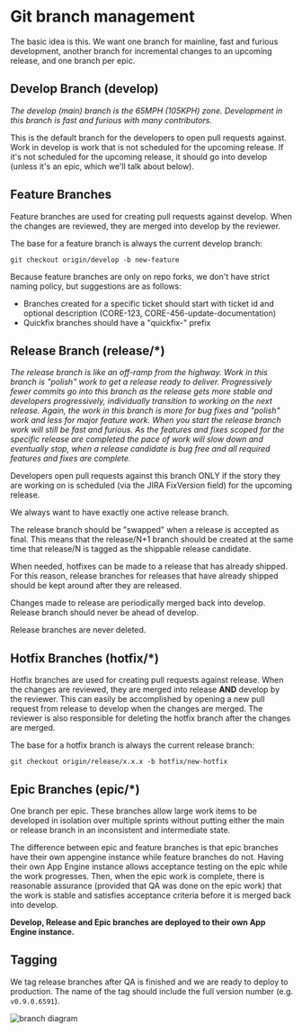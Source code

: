 # Git branch management

The basic idea is this. We want one branch for mainline, fast and furious
development, another branch for incremental changes to an upcoming release,
and one branch per epic.


## Develop Branch (develop)

*The develop (main) branch is the 65MPH (105KPH) zone. Development in this
branch is fast and furious with many contributors.*

This is the default branch for the developers to open pull requests against.
Work in develop is work that is not scheduled for the upcoming release. If
it's not scheduled for the upcoming release, it should go into develop (unless
it's an epic, which we'll talk about below).

## Feature Branches

Feature branches are used for creating pull requests against develop. When
the changes are reviewed, they are merged into develop by the reviewer.

The base for a feature branch is always the current develop branch:

    git checkout origin/develop -b new-feature

Because feature branches are only on repo forks, we don't have strict naming
policy, but suggestions are as follows:

 - Branches created for a specific ticket should start with ticket id and
   optional description (CORE-123, CORE-456-update-documentation)
 - Quickfix branches should have a "quickfix-"  prefix


## Release Branch (release/*)

*The release branch is like an off-ramp from the highway. Work in this branch
is "polish" work to get a release ready to deliver. Progressively fewer
commits go into this branch as the release gets more stable and developers
progressively, individually transition to working on the next release. Again,
the work in this branch is more for bug fixes and "polish" work and less for
major feature work. When you start the release branch work will still be fast
and furious. As the features and fixes scoped for the specific release are
completed the pace of work will slow down and eventually stop, when a release
candidate is bug free and all required features and fixes are complete.*

Developers open pull requests against this branch ONLY if the story they are
working on is scheduled (via the JIRA FixVersion field) for the upcoming
release.

We always want to have exactly one active release branch.

The release branch should be "swapped" when a release is accepted as final.
This means that the release/N+1 branch should be created at the same time that
release/N is tagged as the shippable release candidate.

When needed, hotfixes can be made to a release that has already shipped. For
this reason, release branches for releases that have already shipped should be
kept around after they are released.

Changes made to release are periodically merged back into develop. Release
branch should never be ahead of develop.

Release branches are never deleted.


## Hotfix Branches (hotfix/*)

Hotfix branches are used for creating pull requests against release. When the
changes are reviewed, they are merged into release **AND** develop by the
reviewer. This can easily be accomplished by opening a new pull request from
release to develop when the changes are merged. The reviewer is also
responsible for deleting the hotfix branch after the changes are merged.

The base for a hotfix branch is always the current release branch:

    git checkout origin/release/x.x.x -b hotfix/new-hotfix


## Epic Branches (epic/*)

One branch per epic. These branches allow large work items to be developed in
isolation over multiple sprints without putting either the main or release
branch in an inconsistent and intermediate state.

The difference between epic and feature branches is that epic branches have
their own appengine instance while feature branches do not. Having their own
App Engine instance allows acceptance testing on the epic while the work
progresses. Then, when the epic work is complete, there is reasonable
assurance (provided that QA was done on the epic work) that the work is stable
and satisfies acceptance criteria before it is merged back into develop.

**Develop, Release and Epic branches are deployed to their own App Engine
instance.**


## Tagging

We tag release branches after QA is finished and we are ready to deploy to
production. The name of the tag should include the full version number (e.g.
`v0.9.0.6591`).

![branch diagram](res/branch_management.png)
